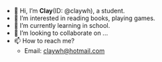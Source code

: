 - 👋 Hi, I’m **Clay**(ID: @claywh), a student.    
- 👀 I’m interested in reading books, playing games.  
- 🌱 I’m currently learning in school.  
- 💞️ I’m looking to collaborate on ...
- 📫 How to reach me?   
  - Email: claywh@hotmail.com  

<!---
claywh/claywh is a ✨ special ✨ repository because its `README.md` (this file) appears on your GitHub profile.
You can click the Preview link to take a look at your changes.
--->

